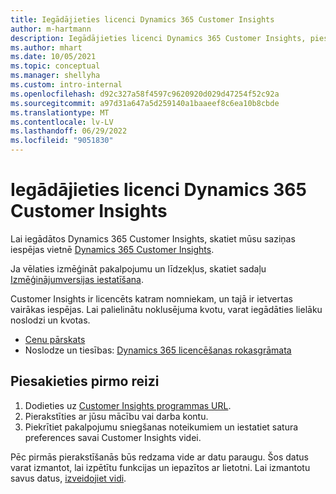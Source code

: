 ```yaml
---
title: Iegādājieties licenci Dynamics 365 Customer Insights
author: m-hartmann
description: Iegādājieties licenci Dynamics 365 Customer Insights, piesakieties un iepazīstieties ar lietotni.
ms.author: mhart
ms.date: 10/05/2021
ms.topic: conceptual
ms.manager: shellyha
ms.custom: intro-internal
ms.openlocfilehash: d92c327a58f4597c9620920d029d47254f52c92a
ms.sourcegitcommit: a97d31a647a5d259140a1baaeef8c6ea10b8cbde
ms.translationtype: MT
ms.contentlocale: lv-LV
ms.lasthandoff: 06/29/2022
ms.locfileid: "9051830"
---
```

# <a name="purchase-a-license-of-dynamics-365-customer-insights"></a>Iegādājieties licenci Dynamics 365 Customer Insights

Lai iegādātos Dynamics 365 Customer Insights, skatiet mūsu saziņas iespējas vietnē [Dynamics 365 Customer Insights](https://dynamics.microsoft.com/ai/customer-insights/).

Ja vēlaties izmēģināt pakalpojumu un līdzekļus, skatiet sadaļu [Izmēģinājumversijas iestatīšana](trial-signup.md).

Customer Insights ir licencēts katram nomniekam, un tajā ir ietvertas vairākas iespējas. Lai palielinātu noklusējuma kvotu, varat iegādāties lielāku noslodzi un kvotas.
- [Cenu pārskats](https://dynamics.microsoft.com/ai/customer-insights/pricing/)
- Noslodze un tiesības: [Dynamics 365 licencēšanas rokasgrāmata](https://go.microsoft.com/fwlink/?LinkId=866544)

## <a name="sign-in-for-the-first-time"></a>Piesakieties pirmo reizi

1. Dodieties uz [Customer Insights programmas URL](https://home.ci.ai.dynamics.com).
1. Pierakstīties ar jūsu mācību vai darba kontu.
1. Piekrītiet pakalpojumu sniegšanas noteikumiem un iestatiet satura preferences savai Customer Insights videi.

Pēc pirmās pierakstīšanās būs redzama vide ar datu paraugu. Šos datus varat izmantot, lai izpētītu funkcijas un iepazītos ar lietotni. Lai izmantotu savus datus, [izveidojiet vidi](create-environment.md).
